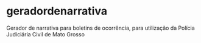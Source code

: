 # geradordenarrativa
Gerador de narrativa para boletins de ocorrência, para utilização da Polícia Judiciária Civil de Mato Grosso
